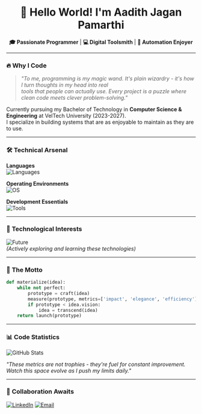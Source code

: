 <div align="center">
  
# 👋 Hello World! I'm Aadith Jagan Pamarthi

</div>

<div align="center">
  
**🎓 Passionate Programmer** | **💻 Digital Toolsmith** | **🚀 Automation Enjoyer**

</div>

---

### 🔥 **Why I Code**

> *"To me, programming is my magic wand. It's plain wizardry - it's how I turn thoughts in my head into real  
>  tools that people can actually use. Every project is a puzzle where clean code meets clever problem-solving."*

Currently pursuing my Bachelor of Technology in **Computer Science & Engineering** at VelTech University (2023-2027).  
I specialize in building systems that are as enjoyable to maintain as they are to use.

---

### 🛠️ Technical Arsenal

**Languages**  
![Languages](https://skillicons.dev/icons?i=python,java,kotlin,c,cpp&theme=light&perline=5)

**Operating Environments**  
![OS](https://skillicons.dev/icons?i=windows,arch,linux&theme=light)

**Development Essentials**  
![Tools](https://skillicons.dev/icons?i=github,androidstudio,vscode,tensorflow,git&theme=light)

---

### 🧠 **Technological Interests**

![Future](https://skillicons.dev/icons?i=go,rust,firebase,docker,blender,opencv&theme=dark)  
  *(Actively exploring and learning these technologies)*

---

### 📜 **The Motto**

```python
def materialize(idea):
    while not perfect:
        prototype = craft(idea)
        measure(prototype, metrics=['impact', 'elegance', 'efficiency'])
        if prototype < idea.vision:
            idea = transcend(idea)
    return launch(prototype)
```

---

### 📊 **Code Statistics**
  
![GitHub Stats](https://github-readme-stats.vercel.app/api?username=AJThePro99&show_icons=true&theme=radical&hide_title=true&hide=prs,issues)  

*"These metrics are not trophies - they're fuel for constant improvement.  
Watch this space evolve as I push my limits daily."*

---

### 🤝 **Collaboration Awaits**

[![LinkedIn](https://skillicons.dev/icons?i=linkedin)](https://www.linkedin.com/in/aadith-pamarthi-30a5902a0/) 
[![Email](https://skillicons.dev/icons?i=gmail)](mailto:aadithjpamarthi@gmail.com)
